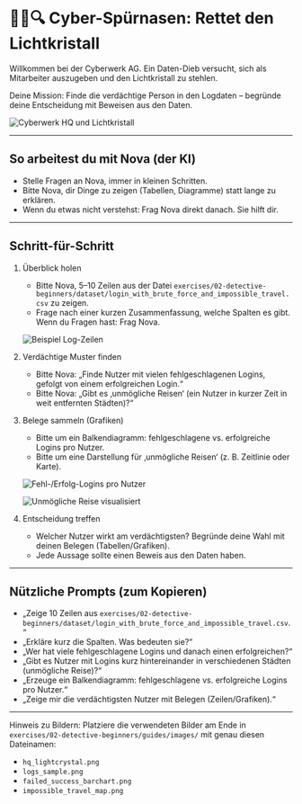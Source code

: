 # 🕵️‍♀️🔍 Cyber-Spürnasen: Rettet den Lichtkristall

Willkommen bei der Cyberwerk AG. Ein Daten-Dieb versucht, sich als Mitarbeiter auszugeben und den Lichtkristall zu stehlen.

Deine Mission: Finde die verdächtige Person in den Logdaten – begründe deine Entscheidung mit Beweisen aus den Daten.

![Cyberwerk HQ und Lichtkristall](./images/hq_lightcrystal.png "Cyberwerk HQ und Lichtkristall")

---

## So arbeitest du mit Nova (der KI)

- Stelle Fragen an Nova, immer in kleinen Schritten.
- Bitte Nova, dir Dinge zu zeigen (Tabellen, Diagramme) statt lange zu erklären.
- Wenn du etwas nicht verstehst: Frag Nova direkt danach. Sie hilft dir.

---

## Schritt-für-Schritt

1. Überblick holen
   - Bitte Nova, 5–10 Zeilen aus der Datei `exercises/02-detective-beginners/dataset/login_with_brute_force_and_impossible_travel.csv` zu zeigen.
   - Frage nach einer kurzen Zusammenfassung, welche Spalten es gibt. Wenn du Fragen hast: Frag Nova.

   ![Beispiel Log-Zeilen](./images/logs_sample.png "Beispiel Log-Zeilen")

2. Verdächtige Muster finden
   - Bitte Nova: „Finde Nutzer mit vielen fehlgeschlagenen Logins, gefolgt von einem erfolgreichen Login.“
   - Bitte Nova: „Gibt es ‚unmögliche Reisen‘ (ein Nutzer in kurzer Zeit in weit entfernten Städten)?“

3. Belege sammeln (Grafiken)
   - Bitte um ein Balkendiagramm: fehlgeschlagene vs. erfolgreiche Logins pro Nutzer.
   - Bitte um eine Darstellung für ‚unmögliche Reisen‘ (z. B. Zeitlinie oder Karte).

   ![Fehl-/Erfolg-Logins pro Nutzer](./images/failed_success_barchart.png "Fehl-/Erfolg-Logins pro Nutzer")

   ![Unmögliche Reise visualisiert](./images/impossible_travel_map.png "Unmögliche Reise visualisiert")

4. Entscheidung treffen
   - Welcher Nutzer wirkt am verdächtigsten? Begründe deine Wahl mit deinen Belegen (Tabellen/Grafiken).
   - Jede Aussage sollte einen Beweis aus den Daten haben.

---

## Nützliche Prompts (zum Kopieren)

- „Zeige 10 Zeilen aus `exercises/02-detective-beginners/dataset/login_with_brute_force_and_impossible_travel.csv`.“
- „Erkläre kurz die Spalten. Was bedeuten sie?“
- „Wer hat viele fehlgeschlagene Logins und danach einen erfolgreichen?“
- „Gibt es Nutzer mit Logins kurz hintereinander in verschiedenen Städten (unmögliche Reise)?“
- „Erzeuge ein Balkendiagramm: fehlgeschlagene vs. erfolgreiche Logins pro Nutzer.“
- „Zeige mir die verdächtigsten Nutzer mit Belegen (Zeilen/Grafiken).“

---

Hinweis zu Bildern: Platziere die verwendeten Bilder am Ende in `exercises/02-detective-beginners/guides/images/` mit genau diesen Dateinamen:

- `hq_lightcrystal.png`
- `logs_sample.png`
- `failed_success_barchart.png`
- `impossible_travel_map.png`

